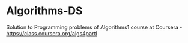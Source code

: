 # Algorithms-DS
Solution to Programming problems of Algorithms1 course at Coursera - https://class.coursera.org/algs4partI
